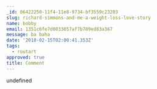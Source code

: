```yaml
---
_id: 06422250-11f4-11e8-9734-bf3559c23203
slug: richard-simmons-and-me-a-weight-loss-love-story
name: bobby
email: 1351c6fe7d0033057af7b709ed83a367
message: ba baha
date: '2018-02-15T02:00:41.353Z'
tags:
  - routart
approved: true
title: Comment
---
```

undefined
